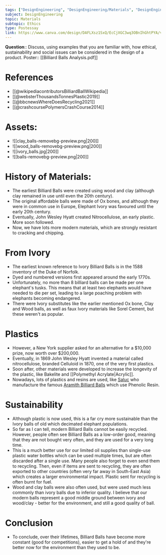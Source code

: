 ```yaml
---
tags: ["DesignEngineering", "DesignEngineering/Materials", "DesignEngineering/Materials/Ethics"]
subject: DesignEngineering
topic: Materials
subtopic: Ethics
type: Postessay
link: https://www.canva.com/design/DAFLXsz1SxQ/EcCjXGC3wq3OBnIhGhtPYA/view
---
```

**Question**:: Discuss, using examples that you are familiar with, how ethical, sustainability and social issues can be considered in the design of a product.
Poster:: [[Billiard Balls Analysis.pdf]]

# References
 - [[@wikipediacontributorsBilliardBallWikipedia]]
 - [[@websterThousandsTonnesPlastic2019]]
 - [[@bbcnewsWhereDoesRecycling2021]]
 - [[@crashcoursePolymersCrashCourse2014]]


# Assets:
 - ![[clay_balls-removebg-preview.png|200]]
 - ![[wood_balls-removebg-preview.png|200]]
 - ![[ivory_balls.jpg|200]]
 - ![[balls-removebg-preview.png|200]]

# History of Materials:
 - The earliest Billiard Balls were created using wood and clay (although clay remained in use until even the 20th century).
 - The original affordable balls were made of Ox bones, and although they were in common use in Europe, Elephant Ivory was favoured until the early 20th century.
 - Eventually, John Wesley Hyatt created Nitrocellulose, an early plastic. More soon followed.
 - Now, we have lots more modern materials, which are strongly resistant to cracking and chipping.

# From Ivory
 - The earliest known reference to Ivory Billiard Balls is in the 1588 inventory of the Duke of Norfolk.
  - Dyed and numbered versions first appeared around the early 1770s.
 - Unfortunately, no more than 8 billiard balls can be made per one elephant's tusks. This means that at least two elephants would have needed to die per set, leading to a large poaching problem with elephants becoming endangered.
 - There were Ivory substitutes like the earlier mentioned Ox bone, Clay and Wood balls, as well as faux Ivory materials like Sorel Cement, but these weren't as popular.

# Plastics
 - However, a New York supplier asked for an alternative for a $10,000 prize, now worth over $200,000.
 - Eventually, in 1869 John Wesley Hyatt invented a material called nitrocellulose, branded Celluloid in 1870, one of the very first plastics.
 - Soon after, other materials were developed to increase the longevity of the plastic, like Bakelite and [[Polymethyl Acrylate|Acrylic]].
 - Nowadays, lots of plastics and resins are used, like [Saluc](https://www.saluc.com/index.html) who manufacture the famous [Aramith Billiard Balls](https://www.aramith.com/) which use Phenolic Resin.

# Sustainability
 - Although plastic is now used, this is a far cry more sustainable than the Ivory balls of old which decimated elephant populations.
 - So far as I can tell, modern Billiard Balls cannot be easily recycled. However, people often see Billiard Balls as a low-order good, meaning that they are not bought very often, and they are used for a very long time.
 - This is a much better use for our limited oil supplies than single-use plastic water bottles which can be used multiple times, but are often discarded after a single use. Many people also forget to even send them to recycling. Then, even if items are sent to recycling, they are often exported to other countries (often very far away in South-East Asia) which creates a larger environmental impact. Plastic sent for recycling is often burnt for fuel.
 - Wood and clay balls were also often used, but were used much less commonly than ivory balls due to inferior quality. I believe that our modern balls represent a good middle ground between ivory and wood/clay - better for the environment, and still a good quality of ball.

# Conclusion
- To conclude, over their lifetimes, Billiard Balls have become more constant (good for competitions), easier to get a hold of and they're better now for the environment than they used to be.